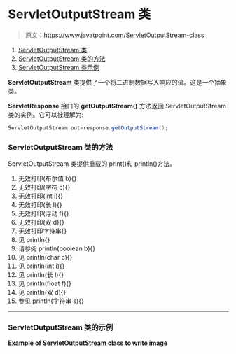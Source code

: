# ServletOutputStream 类

> 原文：<https://www.javatpoint.com/ServletOutputStream-class>

1.  [ServletOutputStream 类](#)
2.  [ServletOutputStream 类的方法](#method)
3.  [ServletOutputStream 类示例](#)

**ServletOutputStream** 类提供了一个将二进制数据写入响应的流。这是一个抽象类。

**ServletResponse** 接口的 **getOutputStream()** 方法返回 ServletOutputStream 类的实例。它可以被理解为:

```java
ServletOutputStream out=response.getOutputStream();

```

### ServletOutputStream 类的方法

ServletOutputStream 类提供重载的 print()和 println()方法。

1.  无效打印(布尔值 b){}
2.  无效打印(字符 c){}
3.  无效打印(int i){}
4.  无效打印(长 l){}
5.  无效打印(浮动 f){}
6.  无效打印(双 d){}
7.  无效打印字符串{}
8.  见 println{}
9.  请参阅 println(boolean b){}
10.  见 println(char c){}
11.  见 println(int i){}
12.  见 println(长 l){}
13.  见 println(float f){}
14.  见 println(双 d){}
15.  参见 println(字符串 s){}

* * *

### ServletOutputStream 类的示例

[**Example of ServletOutputStream class to write image**](example-to-display-image-using-servlet)